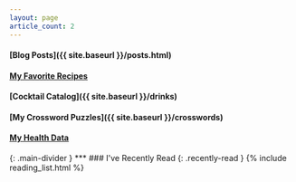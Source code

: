 ```yaml
---
layout: page
article_count: 2
---
```

#### [Blog Posts]({{ site.baseurl }}/posts.html)

#### [My Favorite Recipes](https://www.chrisfnicholson.com/recipes) 

#### [Cocktail Catalog]({{ site.baseurl }}/drinks)

#### [My Crossword Puzzles]({{ site.baseurl }}/crosswords)

#### <a class="my-net-diary" href="{{ site.baseurl }}/health.html">My Health Data</a>

<p id="weather"></p>
{: .main-divider }
***
### I've Recently Read
{: .recently-read }
{% include reading_list.html %}
